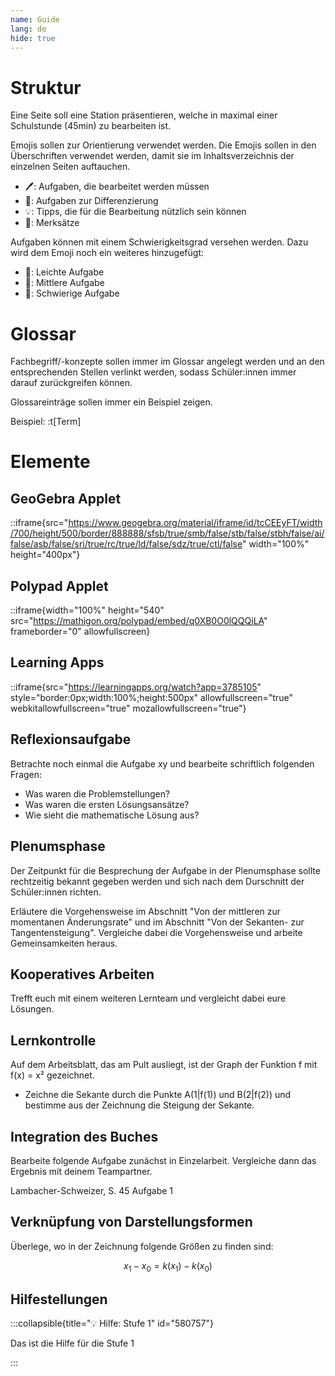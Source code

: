 ```yaml
---
name: Guide
lang: de
hide: true
---
```


# Struktur

Eine Seite soll eine Station präsentieren, welche in maximal einer Schulstunde (45min) zu bearbeiten ist.

Emojis sollen zur Orientierung verwendet werden. Die Emojis sollen in den Überschriften verwendet werden, damit sie im Inhaltsverzeichnis der einzelnen Seiten auftauchen.

- :pen:: Aufgaben, die bearbeitet werden müssen
- :rocket:: Aufgaben zur Differenzierung
- :bulb:: Tipps, die für die Bearbeitung nützlich sein können
- 📌: Merksätze

Aufgaben können mit einem Schwierigkeitsgrad versehen werden. Dazu wird dem Emoji noch ein weiteres hinzugefügt:

- 🥉: Leichte Aufgabe
- 🥈: Mittlere Aufgabe
- 🥇: Schwierige Aufgabe

# Glossar

Fachbegriff/-konzepte sollen immer im Glossar angelegt werden und an den entsprechenden Stellen verlinkt werden, sodass Schüler:innen immer darauf zurückgreifen können.

Glossareinträge sollen immer ein Beispiel zeigen.

Beispiel: :t[Term]

# Elemente

## GeoGebra Applet

::iframe{src="https://www.geogebra.org/material/iframe/id/tcCEEyFT/width/700/height/500/border/888888/sfsb/true/smb/false/stb/false/stbh/false/ai/false/asb/false/sri/true/rc/true/ld/false/sdz/true/ctl/false" width="100%" height="400px"}

## Polypad Applet

::iframe{width="100%" height="540" src="https://mathigon.org/polypad/embed/q0XB0O0lQQQiLA" frameborder="0" allowfullscreen}

## Learning Apps

::iframe{src="https://learningapps.org/watch?app=3785105" style="border:0px;width:100%;height:500px" allowfullscreen="true" webkitallowfullscreen="true" mozallowfullscreen="true"}

## Reflexionsaufgabe

Betrachte noch einmal die Aufgabe xy und bearbeite schriftlich folgenden Fragen:

- Was waren die Problemstellungen?
- Was waren die ersten Lösungsansätze?
- Wie sieht die mathematische Lösung aus?

## Plenumsphase

Der Zeitpunkt für die Besprechung der Aufgabe in der Plenumsphase sollte rechtzeitig bekannt gegeben werden und sich nach dem Durschnitt der Schüler:innen richten.

Erläutere die Vorgehensweise im Abschnitt "Von der mittleren zur momentanen Änderungsrate" und im Abschnitt "Von der Sekanten- zur Tangentensteigung". Vergleiche dabei die Vorgehensweise und arbeite Gemeinsamkeiten heraus.

## Kooperatives Arbeiten

Trefft euch mit einem weiteren Lernteam und vergleicht dabei eure Lösungen.

## Lernkontrolle

Auf dem Arbeitsblatt, das am Pult ausliegt, ist der Graph der Funktion f mit f(x) = x² gezeichnet. 

- Zeichne die Sekante durch die Punkte A(1|f(1)) und B(2|f(2)) und bestimme aus der Zeichnung die Steigung der Sekante.

## Integration des Buches

Bearbeite folgende Aufgabe zunächst in Einzelarbeit. Vergleiche dann das Ergebnis mit deinem Teampartner. 

Lambacher-Schweizer, S. 45 Aufgabe 1

## Verknüpfung von Darstellungsformen

Überlege, wo in der Zeichnung folgende Größen zu finden sind:

$$
x_1 - x_0 = k(x_1) - k(x_0)
$$

## Hilfestellungen

:::collapsible{title="💡 Hilfe: Stufe 1" id="580757"}

Das ist die Hilfe für die Stufe 1

:::